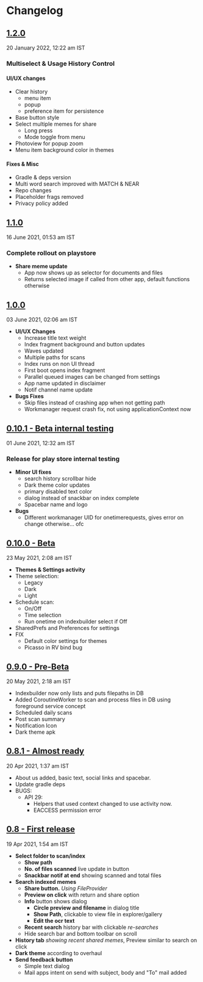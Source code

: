 # Changelog
## [1.2.0](https://github.com/Derpimort/Meme-Indexer/releases/tag/v1.2.0)
20 January 2022, 12:22 am IST
### Multiselect & Usage History Control
#### UI/UX changes
- Clear history
  - menu item
  - popup
  - preference item for persistence
- Base button style
- Select multiple memes for share
  - Long press
  - Mode toggle from menu
- Photoview for popup zoom
- Menu item background color in themes

#### Fixes & Misc
- Gradle & deps version
- Multi word search improved with MATCH & NEAR
- Repo changes
- Placeholder frags removed
- Privacy policy added

## [1.1.0](https://github.com/Derpimort/Meme-Indexer/releases/tag/v1.1.0)
16 June 2021, 01:53 am IST
### Complete rollout on playstore
- **Share meme update**
  - App now shows up as selector for documents and files
  - Returns selected image if called from other app, default functions otherwise

## [1.0.0](https://github.com/Derpimort/Meme-Indexer/releases/tag/v1.0.0)
03 June 2021, 02:06 am IST
- **UI/UX Changes**
  - Increase title text weight
  - Index fragment background and button updates
  - Waves updated
  - Multiple paths for scans
  - Index runs on non UI thread
  - First boot opens index fragment
  - Parallel queued images can be changed from settings
  - App name updated in disclaimer
  - Notif channel name update
- **Bugs Fixes**
  - Skip files instead of crashing app when not getting path
  - Workmanager request crash fix, not using applicationContext now


## [0.10.1 - Beta internal testing](https://github.com/Derpimort/Meme-Indexer/releases/tag/v0.10.1)
01 June 2021, 12:32 am IST
### Release for play store internal testing
- **Minor UI fixes**
  - search history scrollbar hide
  - Dark theme color updates
  - primary disabled text color
  - dialog instead of snackbar on index complete
  - Spacebar name and logo
- **Bugs**
  - Different workmanager UID for onetimerequests, gives error on change otherwise... ofc



## [0.10.0 - Beta](https://github.com/Derpimort/Meme-Indexer/releases/tag/v0.10.0)
23 May 2021, 2:08 am IST
- **Themes & Settings activity**
- Theme selection: 
  - Legacy
  - Dark
  - Light
- Schedule scan:
  - On/Off
  - Time selection
  - Run onetime on indexbuilder select if Off
- SharedPrefs and Preferences for settings
- FIX
  - Default color settings for themes
  - Picasso in RV bind bug



## [0.9.0 - Pre-Beta](https://github.com/Derpimort/Meme-Indexer/releases/tag/v0.9.0)
20 May 2021, 2:18 am IST
- Indexbuilder now only lists and puts filepaths in DB
- Added CoroutineWorker to scan and process files in DB using foreground service concept
- Scheduled daily scans
- Post scan summary
- Notification Icon
- Dark theme apk


## [0.8.1 - Almost ready](https://github.com/Derpimort/Meme-Indexer/releases/tag/0.8.1)
20 Apr 2021, 1:37 am IST
- About us added, basic text, social links and spacebar.
- Update gradle deps
- BUGS: 
    - API 29:
        - Helpers that used context changed to use activity now. 
        - EACCESS permission error



## [0.8 - First release](https://github.com/Derpimort/Meme-Indexer/releases/tag/v0.8)
19 Apr 2021, 1:54 am IST

- **Select folder to scan/index**
    - **Show path**
    - **No. of files scanned** live update in button
    - **Snackbar notif at end** showing scanned and total files
- **Search indexed memes**
    - **Share button.** *Using FileProvider*
    - **Preview on click** with return and share option
    - **Info** button shows dialog
        - **Circle preview and filename** in dialog title        
        - **Show Path**, clickable to view file in explorer/gallery
        - **Edit the ocr text**
    - **Recent search** history bar with clickable *re-searches*
    - Hide search bar and bottom toolbar on scroll
- **History tab** *showing recent shared memes*, Preview similar to search on click
- **Dark theme** according to overhaul
- **Send feedback button**
    -  Simple text dialog
    - Mail apps intent on send with subject, body and "To" mail added
